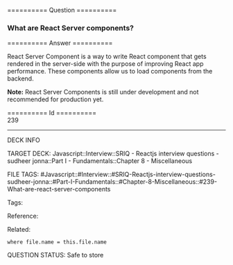 ========== Question ==========  

### What are React Server components?  

========== Answer ==========  

React Server Component is a way to write React component that gets rendered in the server-side with the purpose of improving React app performance. These components allow us to load components from the backend.

**Note:** React Server Components is still under development and not recommended for production yet.

========== Id ==========  
239

---

DECK INFO

TARGET DECK: Javascript::Interview::SRIQ - Reactjs interview questions - sudheer jonna::Part I - Fundamentals::Chapter 8 - Miscellaneous

FILE TAGS: #Javascript::#Interview::#SRIQ-Reactjs-interview-questions-sudheer-jonna::#Part-I-Fundamentals::#Chapter-8-Miscellaneous::#239-What-are-react-server-components

Tags:

Reference:

Related:

```dataview
where file.name = this.file.name
```

QUESTION STATUS: Safe to store
